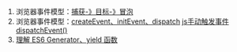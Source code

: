 1. 浏览器事件模型：[捕获-》目标-》冒泡](https://segmentfault.com/a/1190000003482372)
2. 浏览器事件模型：[createEvent、initEvent、dispatch](https://blog.csdn.net/qq_35087256/article/details/80808171)
   [js手动触发事件dispatchEvent()](https://blog.csdn.net/qq_35134066/article/details/86686161)
3. [理解 ES6 Generator、yield 函数](https://www.jianshu.com/p/e0778b004596)